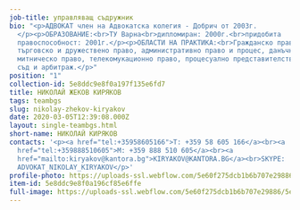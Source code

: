 ```yaml
---
job-title: управляващ съдружник
bio: "<p>АДВОКАТ член на Адвокатска колегия - Добрич от 2003г.
  </p><p>ОБРАЗОВАНИЕ:<br>ТУ Варна<br>дипломиран: 2000г.<br>придобита
  правоспособност: 2001г.</p><p>ОБЛАСТИ НА ПРАКТИКА:<br>Гражданско право,
  търговско и дружествено право, административно право и процес, данъчно и
  митническо право, телекомукационно право, процесуално представителство пред
  съд и арбитраж.</p>"
position: "1"
collection-id: 5e8ddc9e8f0a197f135e6fd7
title: НИКОЛАЙ ЖЕКОВ КИРЯКОВ
tags: teambgs
slug: nikolay-zhekov-kiryakov
date: 2020-03-05T12:39:08.000Z
layout: single-teambgs.html
short-name: НИКОЛАЙ КИРЯКОВ
contacts: '<p><a href="tel:+35958605166">T: +359 58 605 166</a><br><a
  href="tel:+359888510605">M: +359 888 510 605</a><br><a
  href="mailto:kiryakov@kantora.bg">KIRYAKOV@KANTORA.BG</a><br>SKYPE:
  ADVOKAT_NIKOLAY_KIRYAKOV</p>'
profile-photo: https://uploads-ssl.webflow.com/5e60f275dcb1b6b707e29886/5ea57cadc07d785e533b3bb0_kiryakov.jpeg
item-id: 5e8ddc9e8f0a196cf85e6ffe
full-image: https://uploads-ssl.webflow.com/5e60f275dcb1b6b707e29886/5e8710250b70be3158d7d701_image%2013.jpg
---
```

